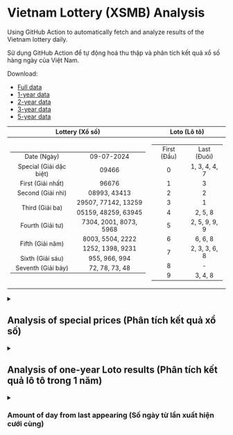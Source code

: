 # Vietnam Lottery (XSMB) Analysis

Using GitHub Action to automatically fetch and analyze results of the Vietnam lottery daily.

Sử dụng GitHub Action để tự động hoá thu thập và phân tích kết quả xổ số hàng ngày của Việt Nam.

Download:

* [Full data](https://raw.githubusercontent.com/khiemdoan/vietnam-lottery-xsmb-analysis/main/results/xsmb.csv)
* [1-year data](https://raw.githubusercontent.com/khiemdoan/vietnam-lottery-xsmb-analysis/main/results/xsmb_1_year.csv)
* [2-year data](https://raw.githubusercontent.com/khiemdoan/vietnam-lottery-xsmb-analysis/main/results/xsmb_2_year.csv)
* [3-year data](https://raw.githubusercontent.com/khiemdoan/vietnam-lottery-xsmb-analysis/main/results/xsmb_3_year.csv)
* [5-year data](https://raw.githubusercontent.com/khiemdoan/vietnam-lottery-xsmb-analysis/main/results/xsmb_5_year.csv)

| Lottery (Xổ số) | Loto (Lô tô) |
| :------------: | :----------: |
| <table><tr><td>Date (Ngày)</td><td>09-07-2024</td></tr><tr><td>Special (Giải dặc biệt)</td><td>09466</td></tr><tr><td>First (Giải nhất)</td><td>96676</td></tr><tr><td>Second (Giải nhì)</td><td>08993, 43413</td></tr><tr><td rowspan="2">Third (Giải ba)</td><td>29507, 77142, 13259</td></tr><tr><td>05159, 48259, 63945</td></tr><tr><td>Fourth (Giải tư)</td><td>7304, 2001, 8073, 5968</td></tr><tr><td rowspan="2">Fifth (Giải năm)</td><td>8003, 5504, 2222</td></tr><tr><td>1252, 1398, 9231</td></tr><tr><td>Sixth (Giải sáu)</td><td>955, 966, 994</td></tr><tr><td>Seventh (Giải bảy)</td><td>72, 78, 73, 48</td></tr></table> | <table><tr><td>First (Đầu)</td><td>Last (Đuôi)</td></tr><tr><td>0</td><td>1, 3, 4, 4, 7</td></tr><tr><td>1</td><td>3</td></tr><tr><td>2</td><td>2</td></tr><tr><td>3</td><td>1</td></tr><tr><td>4</td><td>2, 5, 8</td></tr><tr><td>5</td><td>2, 5, 9, 9, 9</td></tr><tr><td>6</td><td>6, 6, 8</td></tr><tr><td>7</td><td>2, 3, 3, 6, 8</td></tr><tr><td>8</td><td>-</td></tr><tr><td>9</td><td>3, 4, 8</td></tr></table> |

<details>
  <summary><h2>Analysis of special prices (Phân tích kết quả xổ số)</h2></summary>
  <h3>Amount of day from last appearing (Số ngày từ lần xuất hiện cuối cùng)</h3>

  ![Delta](images/special_delta.jpg)

  <h3>Top 10 amount of day from last appearing (Top 10 số lâu chưa xuất hiện)</h3>

  ![Delta top 10](images/special_delta_top_10.jpg)
</details>

<details>
  <summary><h2>Analysis of one-year Loto results (Phân tích kết quả lô tô trong 1 năm)</h2></summary>

  Max: 125. Min: 67.

  Mean: 97.74. Standard deviation: 10.71.

  <h3>Detail (Chi tiết)</h3>

  ![Detail](images/heatmap.jpg)

  <h3>Top 10</h3>

  ![Top 10](images/top-10.jpg)

  <h3>Distribution (Phân bổ)</h3>

  ![Distribution](images/distribution.jpg)
</details>

<details>
  <summary><h3>Amount of day from last appearing (Số ngày từ lần xuất hiện cưới cùng)</h2></summary>

  ![Delta](images/delta.jpg)

  <h3>Top 10 amount of day from last appearing (Top 10 số lâu chưa xuất hiện)</h3>

  ![Delta top 10](images/delta_top_10.jpg)
</details>